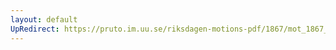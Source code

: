 ```yaml
---
layout: default
UpRedirect: https://pruto.im.uu.se/riksdagen-motions-pdf/1867/mot_1867__ak__167.pdf
---
```

